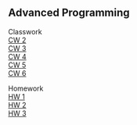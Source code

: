 ## Advanced Programming


Classwork<br>
[CW 2](https://hasankagit.github.io/Odevler/Lab_2.html) <br>
[CW 3](https://hasankagit.github.io/Odevler/CW%203/inspector.html) <br>
[CW 4](https://hasankagit.github.io/Odevler/CLASSWORK/CW%204/index.html)<br>
[CW 5](https://hasankagit.github.io/Odevler/CW%205/CW5.html)<br>
[CW 6](https://hasankagit.github.io/Odevler/CLASSWORK/CW6.html)<br>

Homework<br>
[HW 1](https://hasankagit.github.io/Odevler/HOMEWORK/homework_1.html) <br>
[HW 2](https://hasankagit.github.io/Odevler/HOMEWORK/HW%202/Database.html)<br>
[HW 3](https://hasankagit.github.io/Odevler/HOMEWORK/HW3/HW3.html)<br>
